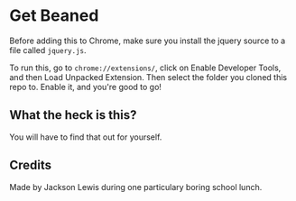 # Get Beaned

Before adding this to Chrome, make sure you install the jquery source to a file called `jquery.js`.

To run this, go to `chrome://extensions/`, click on Enable Developer Tools, and then Load Unpacked Extension. Then select the folder you cloned this repo to. Enable it, and you're good to go!

What the heck is this?
---
You will have to find that out for yourself.

Credits
---
Made by Jackson Lewis during one particulary boring school lunch.

